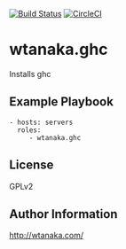 [![Build Status](https://travis-ci.org/wtanaka/ansible-role-ghc.svg?branch=master)](https://travis-ci.org/wtanaka/ansible-role-ghc)
[![CircleCI](https://circleci.com/gh/wtanaka/ansible-role-ghc.svg?style=svg)](https://circleci.com/gh/wtanaka/ansible-role-ghc)

wtanaka.ghc
===========

Installs ghc

Example Playbook
----------------

    - hosts: servers
      roles:
         - wtanaka.ghc

License
-------

GPLv2

Author Information
------------------

http://wtanaka.com/
